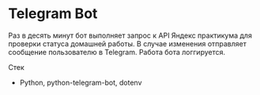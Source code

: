 # Telegram Bot

Раз в десять минут бот выполняет запрос к API Яндекс практикума для проверки статуса домашней работы. В случае изменения отправляет сообщение пользователю в Telegram. Работа бота логгируется.

Стек
- Python, python-telegram-bot, dotenv 


